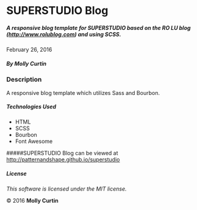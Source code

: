 # SUPERSTUDIO Blog

##### A responsive blog template for SUPERSTUDIO based on the RO LU blog (http://www.rolublog.com) and using SCSS.

February 26, 2016

##### By Molly Curtin

### Description

A responsive blog template which utilizes Sass and Bourbon.


##### Technologies Used

* HTML
* SCSS
* Bourbon
* Font Awesome

#####SUPERSTUDIO Blog can be viewed at http://patternandshape.github.io/superstudio

##### License

*This software is licensed under the MIT license.*

&copy; 2016 **Molly Curtin**
